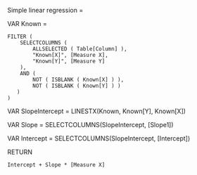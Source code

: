 Simple linear regression =

VAR Known =

    FILTER (
        SELECTCOLUMNS (
            ALLSELECTED ( Table[Column] ),
            "Known[X]", [Measure X],
            "Known[Y]", [Measure Y]
        ),
        AND (
            NOT ( ISBLANK ( Known[X] ) ),
            NOT ( ISBLANK ( Known[Y] ) )
       )
    )

VAR SlopeIntercept =
    LINESTX(Known, Known[Y], Known[X])
    
VAR Slope =
    SELECTCOLUMNS(SlopeIntercept, [Slope1])
    
VAR Intercept = 
    SELECTCOLUMNS(SlopeIntercept, [Intercept])
    
RETURN

    Intercept + Slope * [Measure X]
